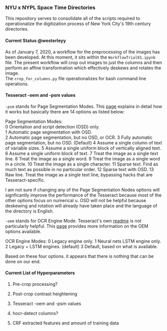 ### NYU x NYPL Space Time Directories
This repository serves to consolidate all of the scripts required to operationalize the digitization process of New York City's 19th century directories.  

#### Current Status @westerleyy
As of January 7, 2020, a workflow for the preprocessing of the images has been developed. At this moment, it sits within the `WorkflowTrial01.ipynb` file. The present workflow will crop out images to just the columns and then perform an affine transformation which effectively deskews and rotates the image.  
The `crop_for_columns.py` file operationalizes for bash command line operations.  
  
#### Tesseract -oem and -psm values  
`-psm` stands for Page Segmentation Modes. This [page](https://github.com/tesseract-ocr/tesseract/wiki/ImproveQuality#page-segmentation-method) explains in detail how it works but basically there are 14 options as listed below:  

Page Segmentation Modes:  
  0    Orientation and script detection (OSD) only.  
  1    Automatic page segmentation with OSD.  
  2    Automatic page segmentation, but no OSD, or OCR.
  3    Fully automatic page segmentation, but no OSD. (Default)
  4    Assume a single column of text of variable sizes.
  5    Assume a single uniform block of vertically aligned text.
  6    Assume a single uniform block of text.
  7    Treat the image as a single text line.
  8    Treat the image as a single word.
  9    Treat the image as a single word in a circle.
 10    Treat the image as a single character.
 11    Sparse text. Find as much text as possible in no particular order.
 12    Sparse text with OSD.
 13    Raw line. Treat the image as a single text line, bypassing hacks that are Tesseract-specific.  
   
I am not sure if changing any of the Page Segmentation Nodes options will signficantly improve the performance of the Tesseract because most of the other options focus on numerical u. OSD will not be helpful because deskewing and rotation will already have taken place and the language of the directory is English. 

`-oem` stands for OCR Engine Mode. Tesseract's own [readme](https://github.com/tesseract-ocr/tesseract/wiki/ReadMe) is not particularly helpful. This [page](https://www.learnopencv.com/deep-learning-based-text-recognition-ocr-using-tesseract-and-opencv/) provides more information on the OEM options available. 

OCR Engine Modes:
  0    Legacy engine only.
  1    Neural nets LSTM engine only.
  2    Legacy + LSTM engines. (default)
  3    Default, based on what is available.  
  
Based on these four options. it appears that there is nothing that can be done on our end. 

#### Current List of Hyperparameters

1. Pre-crop processing?

2. Post-crop contrast heightening

3. Tesseract -oem and -psm values

4. hocr-detect columns?

5. CRF extracted features and amount of training data 
